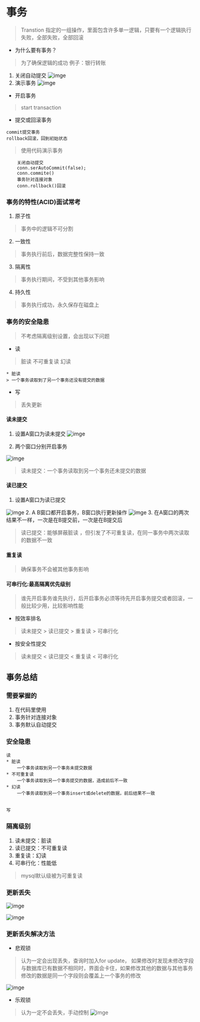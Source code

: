 # 事务
> Transtion 指定的一组操作，里面包含许多单一逻辑，只要有一个逻辑执行失败，全部失败，全部回滚
* 为什么要有事务？
> 为了确保逻辑的成功 例子：银行转账

1. 关闭自动提交
![imge](https://raw.githubusercontent.com/kc345ws/MyDemos/master/Imgs/MarkDown/Java/004JavaWeb/006%E4%BA%8B%E5%8A%A1%26%E6%95%B0%E6%8D%AE%E5%BA%93%E8%BF%9E%E6%8E%A5%E6%B1%A0%26DBUtiles/img01.png)
2. 演示事务
![imge](https://raw.githubusercontent.com/kc345ws/MyDemos/master/Imgs/MarkDown/Java/004JavaWeb/006%E4%BA%8B%E5%8A%A1%26%E6%95%B0%E6%8D%AE%E5%BA%93%E8%BF%9E%E6%8E%A5%E6%B1%A0%26DBUtiles/img02.png)


* 开启事务
> start transaction
* 提交或回滚事务
```
commit提交事务
rollback回滚，回到初始状态
```

> 使用代码演示事务


```
    关闭自动提交
    conn.serAutoCommit(false);
    conn.commite()
    事务针对连接对象
    conn.rollback()回滚
```

### 事务的特性(ACID)面试常考
1. 原子性
> 事务中的逻辑不可分割
2. 一致性
> 事务执行前后，数据完整性保持一致

3. 隔离性
> 事务执行期间，不受到其他事务影响

4. 持久性
> 事务执行成功，永久保存在磁盘上


### 事务的安全隐患
> 不考虑隔离级别设置，会出现以下问题

* 读
> 脏读 不可重复读 幻读

    * 脏读
    > 一个事务读取到了另一个事务还没有提交的数据
    
* 写
> 丢失更新

#### 读未提交
1. 设置A窗口为读未提交
![imge](https://raw.githubusercontent.com/kc345ws/MyDemos/master/Imgs/MarkDown/Java/004JavaWeb/006%E4%BA%8B%E5%8A%A1%26%E6%95%B0%E6%8D%AE%E5%BA%93%E8%BF%9E%E6%8E%A5%E6%B1%A0%26DBUtiles/img03.png)

2. 两个窗口分别开启事务
    
![imge](https://raw.githubusercontent.com/kc345ws/MyDemos/master/Imgs/MarkDown/Java/004JavaWeb/006%E4%BA%8B%E5%8A%A1%26%E6%95%B0%E6%8D%AE%E5%BA%93%E8%BF%9E%E6%8E%A5%E6%B1%A0%26DBUtiles/img04.png)
> 读未提交：一个事务读取到另一个事务还未提交的数据

#### 读已提交

1. 设置A窗口为读已提交

![imge](https://raw.githubusercontent.com/kc345ws/MyDemos/master/Imgs/MarkDown/Java/004JavaWeb/006%E4%BA%8B%E5%8A%A1%26%E6%95%B0%E6%8D%AE%E5%BA%93%E8%BF%9E%E6%8E%A5%E6%B1%A0%26DBUtiles/img05.png)
2. A B窗口都开启事务，B窗口执行更新操作
![imge](https://raw.githubusercontent.com/kc345ws/MyDemos/master/Imgs/MarkDown/Java/004JavaWeb/006%E4%BA%8B%E5%8A%A1%26%E6%95%B0%E6%8D%AE%E5%BA%93%E8%BF%9E%E6%8E%A5%E6%B1%A0%26DBUtiles/img06.png)
3. 在A窗口的两次结果不一样，一次是在B提交前，一次是在B提交后
> 读已提交：能够屏蔽脏读 ，但引发了不可重复读，在同一事务中两次读取的数据不一致

#### 重复读
> 确保事务不会被其他事务影响

#### 可串行化:最高隔离优先级别
> 谁先开启事务谁先执行，后开启事务必须等待先开启事务提交或者回滚，一般比较少用，比较影响性能

* 按效率排名
> 读未提交 > 读已提交 > 重复读 > 可串行化

* 按安全性提交
> 读未提交 < 读已提交 < 重复读 < 可串行化

## 事务总结
### 需要掌握的
1. 在代码里使用
2. 事务针对连接对象
3. 事务默认自动提交

### 安全隐患
    读
    * 脏读
        一个事务读取到另一个事务未提交数据
    * 不可重复读
        一个事务读取到另一个事务提交的数据，造成前后不一致
    * 幻读
        一个事务读取到另一个事务insert或delete的数据，前后结果不一致
    
    
    写
    

    
### 隔离级别
1. 读未提交：脏读
2. 读已提交：不可重复读
3. 重复读：幻读
4. 可串行化：性能低
> mysql默认级被为可重复读

### 更新丢失
![imge](https://raw.githubusercontent.com/kc345ws/MyDemos/master/Imgs/MarkDown/Java/004JavaWeb/006%E4%BA%8B%E5%8A%A1%26%E6%95%B0%E6%8D%AE%E5%BA%93%E8%BF%9E%E6%8E%A5%E6%B1%A0%26DBUtiles/img07.png)

![imge](https://raw.githubusercontent.com/kc345ws/MyDemos/master/Imgs/MarkDown/Java/004JavaWeb/006%E4%BA%8B%E5%8A%A1%26%E6%95%B0%E6%8D%AE%E5%BA%93%E8%BF%9E%E6%8E%A5%E6%B1%A0%26DBUtiles/img08.png)

### 更新丢失解决方法
* 悲观锁
> 认为一定会出现丢失，查询时加入for update，
> 如果修改时发现未修改字段与数据库已有数据不相同时，界面会卡住，如果修改其他的数据与其他事务修改的数据是同一个字段则会覆盖上一个事务的修改

![imge](https://raw.githubusercontent.com/kc345ws/MyDemos/master/Imgs/MarkDown/Java/004JavaWeb/006%E4%BA%8B%E5%8A%A1%26%E6%95%B0%E6%8D%AE%E5%BA%93%E8%BF%9E%E6%8E%A5%E6%B1%A0%26DBUtiles/img09.png)

* 乐观锁
> 认为一定不会丢失，手动控制
![imge](https://raw.githubusercontent.com/kc345ws/MyDemos/master/Imgs/MarkDown/Java/004JavaWeb/006%E4%BA%8B%E5%8A%A1%26%E6%95%B0%E6%8D%AE%E5%BA%93%E8%BF%9E%E6%8E%A5%E6%B1%A0%26DBUtiles/img10.png)













